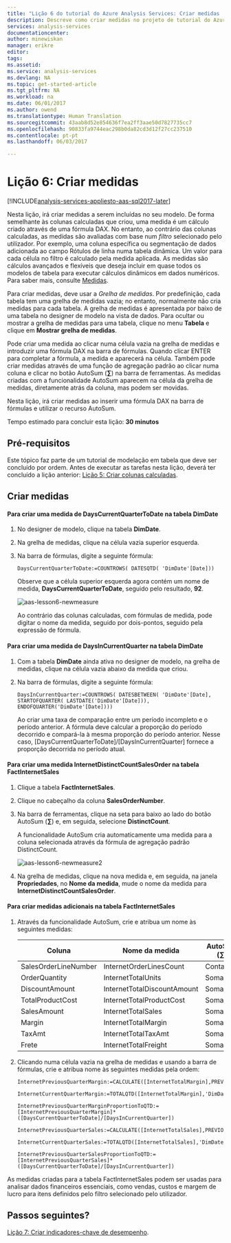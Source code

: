 ```yaml
---
title: "Lição 6 do tutorial do Azure Analysis Services: Criar medidas | Microsoft Docs"
description: Descreve como criar medidas no projeto de tutorial do Azure Analysis Services.
services: analysis-services
documentationcenter: 
author: minewiskan
manager: erikre
editor: 
tags: 
ms.assetid: 
ms.service: analysis-services
ms.devlang: NA
ms.topic: get-started-article
ms.tgt_pltfrm: NA
ms.workload: na
ms.date: 06/01/2017
ms.author: owend
ms.translationtype: Human Translation
ms.sourcegitcommit: 43aab8d52e854636f7ea2ff3aae50d7827735cc7
ms.openlocfilehash: 90833fa9744eac298b0da82cd3d12f27cc237510
ms.contentlocale: pt-pt
ms.lasthandoff: 06/03/2017

---
```

<a id="lesson-6-create-measures" class="xliff"></a>

# Lição 6: Criar medidas

[!INCLUDE[analysis-services-appliesto-aas-sql2017-later](../../../includes/analysis-services-appliesto-aas-sql2017-later.md)]

Nesta lição, irá criar medidas a serem incluídas no seu modelo. De forma semelhante às colunas calculadas que criou, uma medida é um cálculo criado através de uma fórmula DAX. No entanto, ao contrário das colunas calculadas, as medidas são avaliadas com base num *filtro* selecionado pelo utilizador. Por exemplo, uma coluna específica ou segmentação de dados adicionada ao campo Rótulos de linha numa tabela dinâmica. Um valor para cada célula no filtro é calculado pela medida aplicada. As medidas são cálculos avançados e flexíveis que deseja incluir em quase todos os modelos de tabela para executar cálculos dinâmicos em dados numéricos. Para saber mais, consulte [Medidas](https://docs.microsoft.com/sql/analysis-services/tabular-models/measures-ssas-tabular).
  
Para criar medidas, deve usar a *Grelha de medidas*. Por predefinição, cada tabela tem uma grelha de medidas vazia; no entanto, normalmente não cria medidas para cada tabela. A grelha de medidas é apresentada por baixo de uma tabela no designer de modelo na vista de dados. Para ocultar ou mostrar a grelha de medidas para uma tabela, clique no menu **Tabela** e clique em **Mostrar grelha de medidas**.  
  
Pode criar uma medida ao clicar numa célula vazia na grelha de medidas e introduzir uma fórmula DAX na barra de fórmulas. Quando clicar ENTER para completar a fórmula, a medida e aparecerá na célula. Também pode criar medidas através de uma função de agregação padrão ao clicar numa coluna e clicar no botão AutoSum (**∑**) na barra de ferramentas. As medidas criadas com a funcionalidade AutoSum aparecem na célula da grelha de medidas, diretamente atrás da coluna, mas podem ser movidas.  
  
Nesta lição, irá criar medidas ao inserir uma fórmula DAX na barra de fórmulas e utilizar o recurso AutoSum.  
  
Tempo estimado para concluir esta lição: **30 minutos**  
  
<a id="prerequisites" class="xliff"></a>

## Pré-requisitos  
Este tópico faz parte de um tutorial de modelação em tabela que deve ser concluído por ordem. Antes de executar as tarefas nesta lição, deverá ter concluído a lição anterior: [Lição 5: Criar colunas calculadas](../tutorials/aas-lesson-5-create-calculated-columns.md).  
  
<a id="create-measures" class="xliff"></a>

## Criar medidas  
  
<a id="to-create-a-dayscurrentquartertodate-measure-in-the-dimdate-table" class="xliff"></a>

#### Para criar uma medida de DaysCurrentQuarterToDate na tabela DimDate  
  
1.  No designer de modelo, clique na tabela **DimDate**.  
  
2.  Na grelha de medidas, clique na célula vazia superior esquerda.  
  
3.  Na barra de fórmulas, digite a seguinte fórmula:  
  
    ```
    DaysCurrentQuarterToDate:=COUNTROWS( DATESQTD( 'DimDate'[Date])) 
    ```
  
    Observe que a célula superior esquerda agora contém um nome de medida, **DaysCurrentQuarterToDate**, seguido pelo resultado, **92**.
    
      ![aas-lesson6-newmeasure](../tutorials/media/aas-lesson6-newmeasure.png) 
    
    Ao contrário das colunas calculadas, com fórmulas de medida, pode digitar o nome da medida, seguido por dois-pontos, seguido pela expressão de fórmula.

  
<a id="to-create-a-daysincurrentquarter-measure-in-the-dimdate-table" class="xliff"></a>

#### Para criar uma medida de DaysInCurrentQuarter na tabela DimDate  
  
1.  Com a tabela **DimDate** ainda ativa no designer de modelo, na grelha de medidas, clique na célula vazia abaixo da medida que criou.  
  
2.  Na barra de fórmulas, digite a seguinte fórmula:  
  
    ```
    DaysInCurrentQuarter:=COUNTROWS( DATESBETWEEN( 'DimDate'[Date], STARTOFQUARTER( LASTDATE('DimDate'[Date])), ENDOFQUARTER('DimDate'[Date])))
    ```
  
    Ao criar uma taxa de comparação entre um período incompleto e o período anterior. A fórmula deve calcular a proporção do período decorrido e compará-la à mesma proporção do período anterior. Nesse caso, [DaysCurrentQuarterToDate]/[DaysInCurrentQuarter] fornece a proporção decorrida no período atual.  
  
<a id="to-create-an-internetdistinctcountsalesorder-measure-in-the-factinternetsales-table" class="xliff"></a>

#### Para criar uma medida InternetDistinctCountSalesOrder na tabela FactInternetSales  
  
1.  Clique a tabela **FactInternetSales**.   
  
2.  Clique no cabeçalho da coluna **SalesOrderNumber**.  
  
3.  Na barra de ferramentas, clique na seta para baixo ao lado do botão AutoSum (**∑**) e, em seguida, selecione **DistinctCount**.  
  
    A funcionalidade AutoSum cria automaticamente uma medida para a coluna selecionada através da fórmula de agregação padrão DistinctCount.  
    
       ![aas-lesson6-newmeasure2](../tutorials/media/aas-lesson6-newmeasure2.png)
  
4.  Na grelha de medidas, clique na nova medida e, em seguida, na janela **Propriedades**, no **Nome da medida**, mude o nome da medida para **InternetDistinctCountSalesOrder**. 
 
  
<a id="to-create-additional-measures-in-the-factinternetsales-table" class="xliff"></a>

#### Para criar medidas adicionais na tabela FactInternetSales  
  
1.  Através da funcionalidade AutoSum, crie e atribua um nome às seguintes medidas:  

    |Coluna|Nome da medida|AutoSum (∑)|Fórmula|  
    |----------------|----------|-----------------|-----------|  
    |SalesOrderLineNumber|InternetOrderLinesCount|Contagem|=COUNTA([SalesOrderLineNumber])|  
    |OrderQuantity|InternetTotalUnits|Soma|=SUM([OrderQuantity])|  
    |DiscountAmount|InternetTotalDiscountAmount|Soma|=SUM([DiscountAmount])|  
    |TotalProductCost|InternetTotalProductCost|Soma|=SUM([TotalProductCost])|  
    |SalesAmount|InternetTotalSales|Soma|=SUM([SalesAmount])|  
    |Margin|InternetTotalMargin|Soma|=SUM([Margin])|  
    |TaxAmt|InternetTotalTaxAmt|Soma|=SUM([TaxAmt])|  
    |Frete|InternetTotalFreight|Soma|=SUM([Freight])|  
  
2.  Clicando numa célula vazia na grelha de medidas e usando a barra de fórmulas, crie e atribua nome às seguintes medidas pela ordem:  
  
      ```
      InternetPreviousQuarterMargin:=CALCULATE([InternetTotalMargin],PREVIOUSQUARTER('DimDate'[Date]))
      ```
      
      ```
      InternetCurrentQuarterMargin:=TOTALQTD([InternetTotalMargin],'DimDate'[Date])
      ```
  
      ```
      InternetPreviousQuarterMarginProportionToQTD:=[InternetPreviousQuarterMargin]*([DaysCurrentQuarterToDate]/[DaysInCurrentQuarter])
      ```
  
      ```
      InternetPreviousQuarterSales:=CALCULATE([InternetTotalSales],PREVIOUSQUARTER('DimDate'[Date]))
      ```
  
      ```
      InternetCurrentQuarterSales:=TOTALQTD([InternetTotalSales],'DimDate'[Date])
      ```
      
      ```
      InternetPreviousQuarterSalesProportionToQTD:=[InternetPreviousQuarterSales]*([DaysCurrentQuarterToDate]/[DaysInCurrentQuarter])
      ```
  
As medidas criadas para a tabela FactInternetSales podem ser usadas para analisar dados financeiros essenciais, como vendas, custos e margem de lucro para itens definidos pelo filtro selecionado pelo utilizador.  
  
<a id="whats-next" class="xliff"></a>

## Passos seguintes?
[Lição 7: Criar indicadores-chave de desempenho](../tutorials/aas-lesson-7-create-key-performance-indicators.md).  

  

